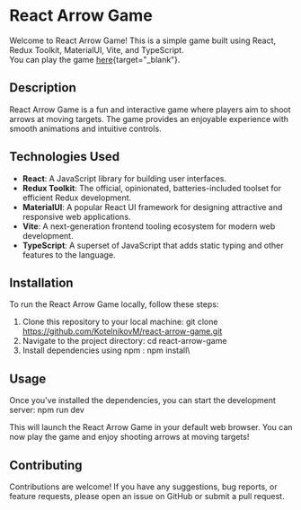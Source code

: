 # React Arrow Game

Welcome to React Arrow Game! This is a simple game built using React, Redux Toolkit, MaterialUI, Vite, and TypeScript. <br/>
You can play the game [here](https://kotelnikovm.github.io/react-arrow-game/){target="_blank"}.

## Description

React Arrow Game is a fun and interactive game where players aim to shoot arrows at moving targets. The game provides an enjoyable experience with smooth animations and intuitive controls.

## Technologies Used

- **React**: A JavaScript library for building user interfaces.
- **Redux Toolkit**: The official, opinionated, batteries-included toolset for efficient Redux development.
- **MaterialUI**: A popular React UI framework for designing attractive and responsive web applications.
- **Vite**: A next-generation frontend tooling ecosystem for modern web development.
- **TypeScript**: A superset of JavaScript that adds static typing and other features to the language.

## Installation

To run the React Arrow Game locally, follow these steps:

1. Clone this repository to your local machine: git clone https://github.com/KotelnikovM/react-arrow-game.git
2. Navigate to the project directory: cd react-arrow-game
3. Install dependencies using npm : npm install\

## Usage

Once you've installed the dependencies, you can start the development server: npm run dev


This will launch the React Arrow Game in your default web browser. You can now play the game and enjoy shooting arrows at moving targets!

## Contributing

Contributions are welcome! If you have any suggestions, bug reports, or feature requests, please open an issue on GitHub or submit a pull request.




